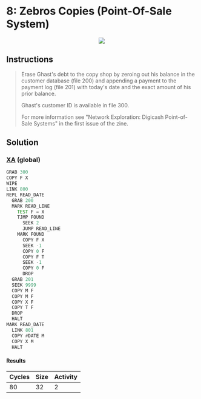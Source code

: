 # 8: Zebros Copies (Point-Of-Sale System)

<div align="center"><img src="EXAPUNKS - Zebros Copies (80, 32, 2, 2024-06-23-16-37-01).mp4" /></div>

## Instructions
> Erase Ghast's debt to the copy shop by zeroing out his balance in the customer database (file 200) and appending a payment to the payment log (file 201) with today's date and the exact amount of his prior balance.
> 
> Ghast's customer ID is available in file 300.
> 
> For more information see "Network Exploration: Digicash Point-of-Sale Systems" in the first issue of the zine.

## Solution

### [XA](XA.exa) (global)
```asm
GRAB 300
COPY F X
WIPE
LINK 800
REPL READ_DATE
  GRAB 200
  MARK READ_LINE
    TEST F = X
    TJMP FOUND
      SEEK 2
      JUMP READ_LINE
    MARK FOUND
      COPY F X
      SEEK -1
      COPY 0 F
      COPY F T
      SEEK -1
      COPY 0 F
      DROP
  GRAB 201
  SEEK 9999
  COPY M F
  COPY M F
  COPY X F
  COPY T F
  DROP
  HALT
MARK READ_DATE
  LINK 801
  COPY #DATE M
  COPY X M
  HALT
```

#### Results
| Cycles | Size | Activity |
|--------|------|----------|
| 80     | 32   | 2        |
